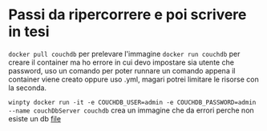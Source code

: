 # Passi da ripercorrere e poi scrivere in tesi


`docker pull couchdb` per prelevare l'immagine
`docker run couchdb` per creare il container ma ho errore in cui devo impostare sia utente che password, uso un comando per poter runnare un comando appena il container viene creato oppure uso .yml, magari potrei limitare le risorse con la seconda. 

`winpty docker run -it -e COUCHDB_USER=admin -e COUCHDB_PASSWORD=admin --name couchDbServer couchdb`  crea un immagine che da errori perche non esiste un db [file](./errorAfterCreating.log)
